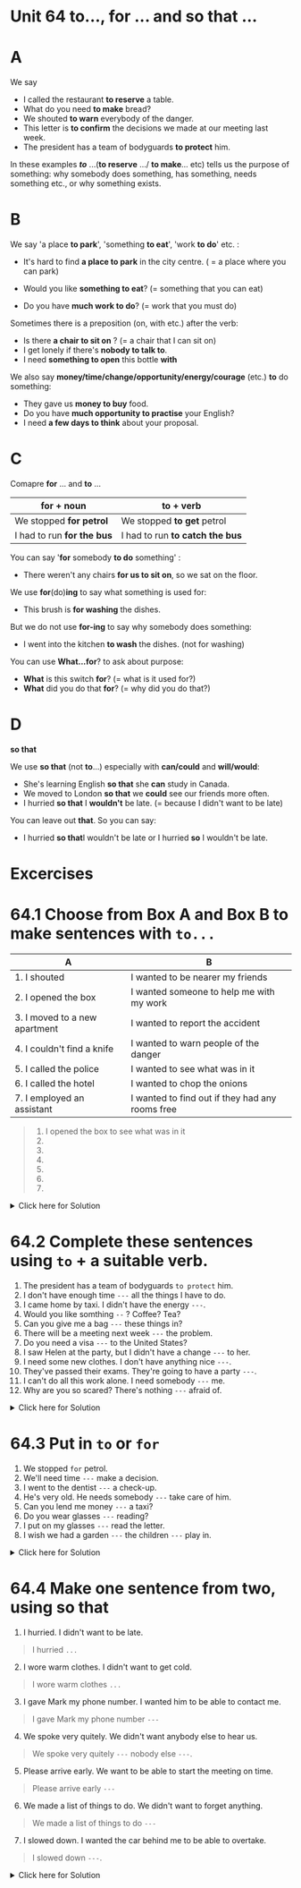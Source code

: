 # Unit 64 to..., for ... and so that ...

# A
We say
- I called the restaurant **to reserve** a table.
- What do you need **to make** bread?
- We shouted **to warn** everybody of the danger.
- This letter is **to confirm** the decisions we made at our meeting last week.
- The president has a team of  bodyguards **to protect** him.

In these examples ***to*** ...(**to reserve** .../ **to make**... etc) tells us the purpose of something: why somebody does something, has something, needs something etc., or why something exists.

# B
We say 'a place **to park**', 'something **to eat**', 'work **to do**' etc. :

- It's hard to find **a place to park** in the city centre. ( = a place where you can park)

- Would you like **something to eat**? (= something that you can eat)

- Do you have **much work to do**? (= work that you must do)

Sometimes there is a preposition (on, with etc.) after the verb:
- Is there **a chair to sit on** ? (= a chair that I can sit on)
- I get lonely if there's **nobody to talk to**.
- I need **something to open** this bottle **with**

We also say **money/time/change/opportunity/energy/courage** (etc.) **to** do something:

- They gave us **money to buy** food.
- Do you have **much opportunity to practise** your English?
- I need **a few days to think** about your proposal.

# C
Comapre **for** ... and **to** ...

|**for** + noun| **to** + verb|
|---|---|
|We stopped **for petrol** | We stopped **to get** petrol|
|I had to run **for the bus** | I had to run **to catch the bus**|

You can say '**for** somebody **to do** something' :
- There weren't any chairs **for us to sit on**, so we sat on the floor.

We use **for**(do)**ing** to say what something is used for:
- This brush is **for washing** the dishes.

But we do not use **for-ing** to say why somebody does something:
- I went into the kitchen **to wash** the dishes. (not for washing)

You can use **What...for**? to ask about purpose:
- **What** is this switch **for**? (= what is it used for?)
- **What** did you do that **for**? (= why did you do that?)

# D
**so that**

We use **so that** (not **to**...) especially with **can/could** and **will/would**:
- She's learning English **so that** she **can** study in Canada.
- We moved to London **so that** we **could** see our friends more often.
- I hurried **so that** I **wouldn't** be late. (= because I didn't want to be late)

You can leave out **that**. So you can say:
- I hurried **so that**I wouldn't be late or I hurried **so** I wouldn't be late.

# Excercises

# 64.1 Choose from Box A and Box B to make sentences with `to...`

|A| B|
|---|---|
|1. I shouted | I wanted to be nearer my friends|
|2. I opened the box | I wanted someone to help me with my work|
|3. I moved to a new apartment| I wanted to report the accident|
|4. I couldn't find a knife |  I wanted to warn people of the danger|
|5. I called the police| I wanted to see what was in it|
|6. I called the hotel| I wanted to chop the onions|
|7. I employed an assistant | I wanted to find out if they had any rooms free|

> 1. I opened the box to see what was in it 
> 2. 
> 3.
> 4.
> 5. 
> 6.
> 7.

<details >
<summary>Click here for Solution </summary>

1. I shouted to want people of the danger.
2. I opened the box to see what was in it.
3. I moved to a new apartment to be nearer my friends
4. I couldn't find a knife to chop the onions.
5. I called the police to report the accident
6. I called the hotel to find out if they had any rooms free
7. I employed an assistant to help me with my work

</details>

# 64.2 Complete these sentences using `to` + a suitable verb.
1. The president has a team of bodyguards `to protect` him.
2. I don't have enough time `---` all the things I have to do.
3. I came home by taxi. I didn't have the energy `---`.
4. Would you like somthing `--` ? Coffee? Tea?
5. Can you give me a bag `---` these things in?
6. There will be a meeting next week `---` the problem.
7. Do you need a visa `---` to the United States?
8. I saw Helen at the party, but I didn't have a change `---` to her.
9. I need some new clothes. I don't have anything nice `---`.
10. They've passed their exams. They're going to have a party `---`.
11. I can't do all this work alone. I need somebody `---` me.
12. Why are you so scared? There's nothing `---` afraid of.

<details>
<summary> Click here for Solution</summary>

1. The president has a team of bodyguards `to protect` him.

2. I don't have enough time `to do` all the things I have to do.

3. I came home by taxi. I didn't have the energy `to walk`

4. Would you like something `to drink`? Coffee? Tea?

5. Can you give me a bag `to put / to carry` these things in? 

6. There will be a meeting next week `to discuss/ to consider/ to talk about` the prolem.

7.  Do you need a visa `to go / to travel` to the United States?

8. I saw Helen at the party, but I didn't have a change `to walk/ to speak` to her.

9. I need some new clothes. I don't have anything nice `to wear/ to put on`

10. They've passed their exams. They're going to have a party `to celebrate`.

11. I can't do all this work alone. I need somebody `to help/ to assist` me.

12. Why are you so scared? There's nothing `to be` afraid of.

</details>

# 64.3  Put in `to` or `for`

1. We stopped `for` petrol.
2. We'll need time `---` make a decision.
3. I went to the dentist `---` a check-up.
4. He's very old. He needs somebody `---` take care of him.
5. Can you lend me money `---` a taxi?
6. Do you wear glasses `---` reading?
7. I put on my glasses `---` read the letter.
8. I wish we had a garden `---` the children `---` play in.

<details>
<summary> Click here for Solution</summary>

1. We stopped `for` petrol.

2. We'll need time `to` make a decision.

3. I went to the dentist `for` a check-up.

4. He's very old. He needs somebody `to` take care of him.

5. Do you lend me money `for` a taxi

6. Do you wear glasses `for` reading?

7.  I put on my glasses `to` read the letter.

8. I wish we had a garden `for` the children `to` play in.

</details>

# 64.4 Make one sentence from two, using **so that**

1. I hurried. I didn't want to be late.
> I hurried `...`
2. I wore warm clothes. I didn't want to get cold.
> I wore warm clothes `...`
3. I gave Mark my phone number. I wanted him to be able to contact me.
> I gave Mark my phone number `---`
4. We spoke very quitely. We didn't want anybody else to hear us.
> We spoke very quitely `---` nobody else `---`.
5. Please arrive early. We want to be able to start the meeting on time.
> Please arrive early `---`
6. We made a list of things to do. We didn't want to forget anything.
> We made a list of things to do `---`
7. I slowed down. I wanted the car behind me to be able to overtake.
> I slowed down `---`.

<details>
<summary> Click here for Solution</summary>

1. 

2. I wore warm clothes so that I wouldn't `get/be` cold.

3. I gave Mark my phone number `so that he could contact me./would be able to contact me`

4. We spoke very quitely `so that` nobody else `could/would` hear us. 

5. Please arrive early so that `we can start the meeting on time/ we'll be able to start`

6. We made a list of things to do `so that we wouldn't forget anything`

7. I slowed down `so that the car behind me could overtake / would be able to overtake`

</details>